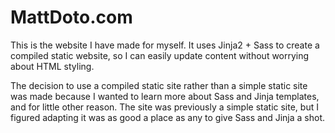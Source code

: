 # MattDoto.com

This is the website I have made for myself. It uses Jinja2 + Sass to create a compiled static website, so I can easily update content without worrying about HTML styling.

The decision to use a compiled static site rather than a simple static site was made because I wanted to learn more about Sass and Jinja templates, and for little other reason. The site was previously a simple static site, but I figured adapting it was as good a place as any to give Sass and Jinja a shot.
